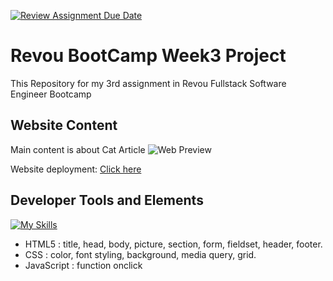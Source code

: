 [![Review Assignment Due Date](https://classroom.github.com/assets/deadline-readme-button-24ddc0f5d75046c5622901739e7c5dd533143b0c8e959d652212380cedb1ea36.svg)](https://classroom.github.com/a/6H2sAzcR)
# Revou BootCamp Week3 Project

This Repository for my 3rd assignment in Revou Fullstack Software Engineer Bootcamp

## Website Content

Main content is about Cat Article
![Web Preview](https://github.com/RevoU-FSSE-2/week-3-RPrasetyoB/assets/129088807/bb9a8f3a-fc17-4a1d-af90-534df17217d0)

Website deployment: <a href="https://week3-renaldipb.netlify.app" target="_blank">Click here</a>

## Developer Tools and Elements
[![My Skills](https://skills.thijs.gg/icons?i=html,css,js)](https://skills.thijs.gg)
- HTML5      : title, head, body, picture, section, form, fieldset, header, footer.
- CSS        : color, font styling, background, media query, grid.
- JavaScript : function onclick
